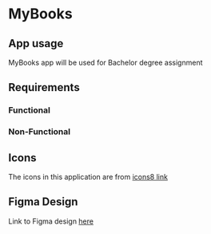 # MyBooks

## App usage
MyBooks app will be used for Bachelor degree assignment

## Requirements
### Functional
### Non-Functional

## Icons
The icons in this application are from [icons8 link](https://icons8.com/)

## Figma Design
Link to Figma design [here](https://www.figma.com/design/8LVX4BdRhCC2xwebA2MdNF/Book-App?node-id=0-1&t=s5l83P51tKFUiuD3-1)